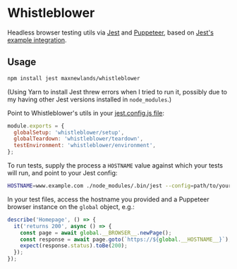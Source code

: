 # Whistleblower

Headless browser testing utils via [Jest](https://facebook.github.io/jest/) and
[Puppeteer](https://github.com/GoogleChrome/puppeteer), based on [Jest's
example integration](https://facebook.github.io/jest/docs/en/puppeteer.html).

## Usage

```bash
npm install jest maxnewlands/whistleblower
```
(Using Yarn to install Jest threw errors when I tried to run it, possibly due
to my having other Jest versions installed in `node_modules`.)

Point to Whistleblower's utils in your [jest.config.js
file](https://facebook.github.io/jest/docs/en/configuration.html):
```javascript
module.exports = {
  globalSetup: 'whistleblower/setup',
  globalTeardown: 'whistleblower/teardown',
  testEnvironment: 'whistleblower/environment',
};
```

To run tests, supply the process a `HOSTNAME` value against which your tests
will run, and point to your Jest config:
```bash
HOSTNAME=www.example.com ./node_modules/.bin/jest --config=path/to/your/jest.config.js
```

In your test files, access the hostname you provided and a Puppeteer browser
instance on the `global` object, e.g.:
```javascript
describe('Homepage', () => {
  it('returns 200', async () => {
    const page = await global.__BROWSER__.newPage();
    const response = await page.goto(`https://${global.__HOSTNAME__}`);
    expect(response.status).toBe(200);
  });
});
```
